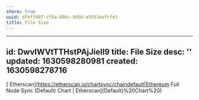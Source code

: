 ```yaml
---
share: true
uuid: dfeff487-cf6a-406c-9d56-a5551eafcfe1
title: File Size
---
```

---
id: DwvIWVtTTHstPAjJieIl9
title: File Size
desc: ''
updated: 1630598280981
created: 1630598278716
---

[ Etherscan](https://etherscan.io/chartsync/chaindefault|Ethereum Full Node Sync (Default) Chart | Etherscan](Default)%20Chart%20)